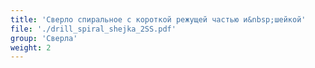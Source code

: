 ```yaml
---
title: 'Сверло спиральное с короткой режущей частью и&nbsp;шейкой'
file: './drill_spiral_shejka_2SS.pdf'
group: 'Сверла'
weight: 2
---
```

